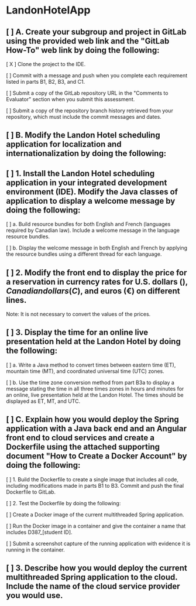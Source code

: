 # LandonHotelApp

## [ ] A. Create your subgroup and project in GitLab using the provided web link and the "GitLab How-To" web link by doing the following:

[ X ] Clone the project to the IDE.

[ ] Commit with a message and push when you complete each requirement listed in parts B1, B2, B3, and C1.

[ ] Submit a copy of the GitLab repository URL in the "Comments to Evaluator" section when you submit this assessment.

[ ] Submit a copy of the repository branch history retrieved from your repository, which must include the commit messages and dates.

## [ ] B. Modify the Landon Hotel scheduling application for localization and internationalization by doing the following:

## [ ] 1. Install the Landon Hotel scheduling application in your integrated development environment (IDE). Modify the Java classes of application to display a welcome message by doing the following:

[ ] a. Build resource bundles for both English and French (languages required by Canadian law). Include a welcome message in the language resource bundles.

[ ] b. Display the welcome message in both English and French by applying the resource bundles using a different thread for each language.

## [ ] 2. Modify the front end to display the price for a reservation in currency rates for U.S. dollars ($), Canadian dollars (C$), and euros (€) on different lines.

Note: It is not necessary to convert the values of the prices.

## [ ] 3. Display the time for an online live presentation held at the Landon Hotel by doing the following:

[ ] a. Write a Java method to convert times between eastern time (ET), mountain time (MT), and coordinated universal time (UTC) zones.

[ ] b. Use the time zone conversion method from part B3a to display a message stating the time in all three times zones in hours and minutes for an online, live presentation held at the Landon Hotel. The times should be displayed as ET, MT, and UTC.

## [ ] C. Explain how you would deploy the Spring application with a Java back end and an Angular front end to cloud services and create a Dockerfile using the attached supporting document "How to Create a Docker Account" by doing the following:

[ ] 1. Build the Dockerfile to create a single image that includes all code, including modifications made in parts B1 to B3. Commit and push the final Dockerfile to GitLab.

[ ] 2. Test the Dockerfile by doing the following:

[ ] Create a Docker image of the current multithreaded Spring application.

[ ] Run the Docker image in a container and give the container a name that includes D387\_[student ID].

[ ] Submit a screenshot capture of the running application with evidence it is running in the container.

## [ ] 3. Describe how you would deploy the current multithreaded Spring application to the cloud. Include the name of the cloud service provider you would use.
